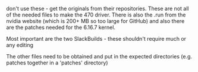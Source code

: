 don't use these - get the originals from their repositories. These are not all of the needed files to make the 470 driver. 
There is also the .run from the nvidia website (which is 200+ MB so too large for GitHub) 
and also there are the patches needed for the 6.16.7 kernel.

Most important are the two SlackBuilds - these shouldn't require much or any editing

The other files need to be obtained and put in the expected directories (e.g. patches together in a 'patches' directory)
